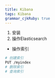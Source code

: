 ```yaml
---
title: Kibana
tags: Kibana
grammar_cjkRuby: true
---
```



1. 安装
2. 操作Elasticsearch
* 操作索引
 ```bash
 # 创建索引
 PUT /myindex
 # 删除索引
 # 查询索引
 ```